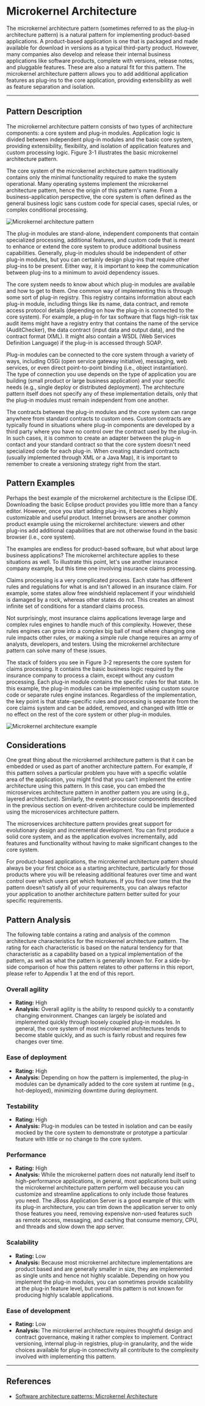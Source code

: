 # Microkernel Architecture

The microkernel architecture pattern (sometimes referred to as the plug-in architecture pattern) is a natural pattern for implementing product-based applications. A product-based application is one that is packaged and made available for download in versions as a typical third-party product. However, many companies also develop and release their internal business applications like software products, complete with versions, release notes, and pluggable features. These are also a natural fit for this pattern. The microkernel architecture pattern allows you to add additional application features as plug-ins to the core application, providing extensibility as well as feature separation and isolation.

---

## Pattern Description

The microkernel architecture pattern consists of two types of architecture components: a core system and plug-in modules. Application logic is divided between independent plug-in modules and the basic core system, providing extensibility, flexibility, and isolation of application features and custom processing logic. Figure 3-1 illustrates the basic microkernel architecture pattern.

The core system of the microkernel architecture pattern traditionally contains only the minimal functionality required to make the system operational. Many operating systems implement the microkernel architecture pattern, hence the origin of this pattern's name. From a business-application perspective, the core system is often defined as the general business logic sans custom code for special cases, special rules, or complex conditional processing.

![Microkernel architecture pattern](https://d3ansictanv2wj.cloudfront.net/sapr_0301-f2dc703eecebee75afffd41146d2a72e.png)

The plug-in modules are stand-alone, independent components that contain specialized processing, additional features, and custom code that is meant to enhance or extend the core system to produce additional business capabilities. Generally, plug-in modules should be independent of other plug-in modules, but you can certainly design plug-ins that require other plug-ins to be present. Either way, it is important to keep the communication between plug-ins to a minimum to avoid dependency issues.

The core system needs to know about which plug-in modules are available and how to get to them. One common way of implementing this is through some sort of plug-in registry. This registry contains information about each plug-in module, including things like its name, data contract, and remote access protocol details (depending on how the plug-in is connected to the core system). For example, a plug-in for tax software that flags high-risk tax audit items might have a registry entry that contains the name of the service (AuditChecker), the data contract (input data and output data), and the contract format (XML). It might also contain a WSDL (Web Services Definition Language) if the plug-in is accessed through SOAP.

Plug-in modules can be connected to the core system through a variety of ways, including OSGi (open service gateway initiative), messaging, web services, or even direct point-to-point binding (i.e., object instantiation). The type of connection you use depends on the type of application you are building (small product or large business application) and your specific needs (e.g., single deploy or distributed deployment). The architecture pattern itself does not specify any of these implementation details, only that the plug-in modules must remain independent from one another.

The contracts between the plug-in modules and the core system can range anywhere from standard contracts to custom ones. Custom contracts are typically found in situations where plug-in components are developed by a third party where you have no control over the contract used by the plug-in. In such cases, it is common to create an adapter between the plug-in contact and your standard contract so that the core system doesn't need specialized code for each plug-in. When creating standard contracts (usually implemented through XML or a Java Map), it is important to remember to create a versioning strategy right from the start.

## Pattern Examples

Perhaps the best example of the microkernel architecture is the Eclipse IDE. Downloading the basic Eclipse product provides you little more than a fancy editor. However, once you start adding plug-ins, it becomes a highly customizable and useful product. Internet browsers are another common product example using the microkernel architecture: viewers and other plug-ins add additional capabilities that are not otherwise found in the basic browser (i.e., core system).

The examples are endless for product-based software, but what about large business applications? The microkernel architecture applies to these situations as well. To illustrate this point, let's use another insurance company example, but this time one involving insurance claims processing.

Claims processing is a very complicated process. Each state has different rules and regulations for what is and isn't allowed in an insurance claim. For example, some states allow free windshield replacement if your windshield is damaged by a rock, whereas other states do not. This creates an almost infinite set of conditions for a standard claims process.

Not surprisingly, most insurance claims applications leverage large and complex  rules engines to handle much of this complexity. However, these rules engines can grow into a complex big ball of mud where changing one rule impacts other rules, or making a simple rule change requires an army of analysts, developers, and testers. Using the microkernel architecture pattern can solve many of these issues.

The stack of folders you see in Figure 3-2 represents the core system for claims processing. It contains the basic business logic required by the insurance company to process a claim, except without any custom processing. Each plug-in module contains the specific rules for that state. In this example, the plug-in modules can be implemented using custom source code or separate rules engine instances. Regardless of the implementation, the key point is that state-specific rules and processing is separate from the core claims system and can be added, removed, and changed with little or no effect on the rest of the core system or other plug-in modules.

![Microkernel architecture example](https://d3ansictanv2wj.cloudfront.net/sapr_0302-9f72381cc8ce06e707ee6c6a41a8534c.png)

## Considerations

One great thing about the microkernel architecture pattern is that it can be embedded or used as part of another architecture pattern. For example, if this pattern solves a particular problem you have with a specific volatile area of the application, you might find that you can't implement the entire architecture using this pattern. In this case, you can embed the microservices architecture pattern in another pattern you are using (e.g., layered architecture). Similarly, the event-processor components described in the previous section on event-driven architecture could be implemented using the microservices architecture pattern.

The microservices architecture pattern provides great support for evolutionary design and incremental development. You can first produce a solid core system, and as the application evolves incrementally, add features and functionality without having to make significant changes to the core system.

For product-based applications, the microkernel architecture pattern should always be your first choice as a starting architecture, particularly for those products where you will be releasing additional features over time and want control over which users get which features. If you find over time that the pattern doesn't satisfy all of your requirements, you can always refactor your application to another architecture pattern better suited for your specific requirements.

## Pattern Analysis

The following table contains a rating and analysis of the common architecture characteristics for the microkernel architecture pattern. The rating for each characteristic is based on the natural tendency for that characteristic as a capability based on a typical implementation of the pattern, as well as what the pattern is generally known for. For a side-by-side comparison of how this pattern relates to other patterns in this report, please refer to Appendix 1 at the end of this report.

### Overall agility

-   **Rating:** High
-   **Analysis:** Overall agility is the ability to respond quickly to a constantly changing environment. Changes can largely be isolated and implemented quickly through loosely coupled plug-in modules. In general, the core system of most microkernel architectures tends to become stable quickly, and as such is fairly robust and requires few changes over time.

### Ease of deployment

-   **Rating:** High
-   **Analysis:** Depending on how the pattern is implemented, the plug-in modules can be dynamically added to the core system at runtime (e.g., hot-deployed), minimizing downtime during deployment.

### Testability

-   **Rating:** High
-   **Analysis:** Plug-in modules can be tested in isolation and can be easily mocked by the core system to demonstrate or prototype a particular feature with little or no change to the core system.

### Performance

-   **Rating:** High
-   **Analysis:** While the microkernel pattern does not naturally lend itself to high-performance applications, in general, most applications built using the microkernel architecture pattern perform well because you can customize and streamline applications to only include those features you need. The JBoss Application Server is a good example of this: with its plug-in architecture, you can trim down the application server to only those features you need, removing expensive non-used features such as remote access, messaging, and caching that consume memory, CPU, and threads and slow down the app server.

### Scalability

-   **Rating:** Low
-   **Analysis:** Because most microkernel architecture implementations are product based and are generally smaller in size, they are implemented as single units and hence not highly scalable. Depending on how you implement the plug-in modules, you can sometimes provide scalability at the plug-in feature level, but overall this pattern is not known for producing highly scalable applications.

### Ease of development

-   **Rating:** Low
-   **Analysis:** The microkernel architecture requires thoughtful design and contract governance, making it rather complex to implement. Contract versioning, internal plug-in registries, plug-in granularity, and the wide choices available for plug-in connectivity all contribute to the complexity involved with implementing this pattern.

---

## References

-   [Software architecture patterns: Microkernel Architecture](https://www.oreilly.com/ideas/software-architecture-patterns/page/4/microkernel-architecture)
